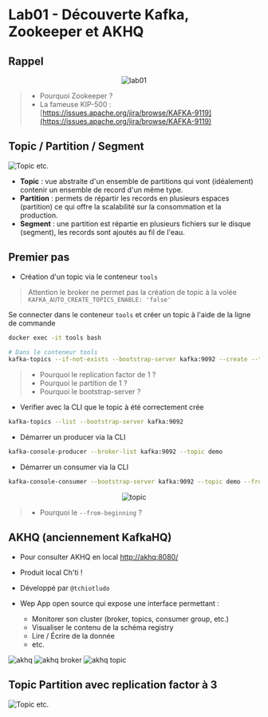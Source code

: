# Lab01 - Découverte Kafka, Zookeeper et AKHQ

## Rappel

<p style="text-align:center">
<img src="lab01.png" alt="lab01" />
</p>

> * Pourquoi Zookeeper ?
> * La fameuse KIP-500 : [https://issues.apache.org/jira/browse/KAFKA-9119](https://issues.apache.org/jira/browse/KAFKA-9119)

## Topic / Partition / Segment

![Topic etc.](lab01.topic.png)

- **Topic** : vue abstraite d'un ensemble de partitions qui vont (idéalement) contenir un ensemble de record d'un même
  type.
- **Partition** : permets de répartir les records en plusieurs espaces (partition) ce qui offre la scalabilité sur la
  consommation et la production.
- **Segment** : une partition est répartie en plusieurs fichiers sur le disque (segment), les records sont ajoutés au
  fil de l'eau.

## Premier pas

- Création d'un topic via le conteneur `tools`

> Attention le broker ne permet pas la création de topic à la volée `KAFKA_AUTO_CREATE_TOPICS_ENABLE: 'false'`

Se connecter dans le conteneur `tools` et créer un topic à l'aide de la ligne de commande

```bash
docker exec -it tools bash
```

```bash
# Dans le conteneur tools
kafka-topics --if-not-exists --bootstrap-server kafka:9092 --create --topic demo --replication-factor 1 --partitions 1
```

> * Pourquoi le replication factor de 1 ?
> * Pourquoi le partition de 1 ?
> * Pourquoi le bootstrap-server ?

- Verifier avec la CLI que le topic à été correctement crée

```bash
kafka-topics --list --bootstrap-server kafka:9092
```

- Démarrer un producer via la CLI

```bash
kafka-console-producer --broker-list kafka:9092 --topic demo
```

- Démarrer un consumer via la CLI

```bash
kafka-console-consumer --bootstrap-server kafka:9092 --topic demo --from-beginning
```

<p style="text-align:center">
<img src="topic.png" alt="topic" />
</p>

> * Pourquoi le `--from-beginning` ?

## AKHQ (anciennement KafkaHQ)

- Pour consulter AKHQ en local [http://akhq:8080/](http://akhq:8080/)

- Produit local Ch'ti !

- Développé par `@tchiotludo`

- Wep App open source qui expose une interface permettant :
    - Monitorer son cluster (broker, topics, consumer group, etc.)
    - Visualiser le contenu de la schéma registry
    - Lire / Écrire de la donnée
    - etc.

![akhq](akhq.svg)
![akhq broker](akhq_broker.png)
![akhq topic](akhq_topic.png)

## Topic Partition avec replication factor à 3

![Topic etc.](lab01.topic.replication.png)